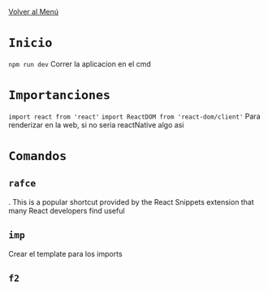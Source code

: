 [Volver al Menú](../root.md)

# `Inicio`

`npm run dev` Correr la aplicacion en el cmd

# `Importanciones`

`import react from 'react'`
`import ReactDOM from 'react-dom/client'` Para renderizar en la web, si no seria reactNative algo asi

# `Comandos`

## `rafce`

. This is a popular shortcut provided by the React Snippets extension that many React developers find useful

## `imp`

Crear el template para los imports

## `f2`
